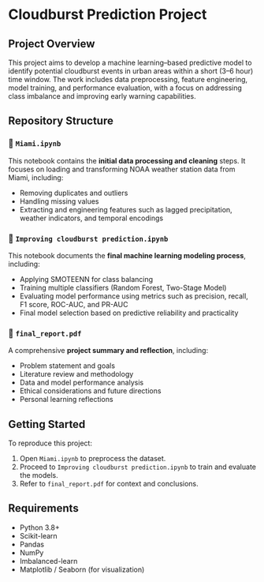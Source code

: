 # Cloudburst Prediction Project

## Project Overview

This project aims to develop a machine learning–based predictive model to identify potential cloudburst events in urban areas within a short (3–6 hour) time window. The work includes data preprocessing, feature engineering, model training, and performance evaluation, with a focus on addressing class imbalance and improving early warning capabilities.

## Repository Structure

### 📁 `Miami.ipynb`  
This notebook contains the **initial data processing and cleaning** steps. It focuses on loading and transforming NOAA weather station data from Miami, including:
- Removing duplicates and outliers  
- Handling missing values  
- Extracting and engineering features such as lagged precipitation, weather indicators, and temporal encodings  

### 📁 `Improving cloudburst prediction.ipynb`  
This notebook documents the **final machine learning modeling process**, including:
- Applying SMOTEENN for class balancing  
- Training multiple classifiers (Random Forest, Two-Stage Model)  
- Evaluating model performance using metrics such as precision, recall, F1 score, ROC-AUC, and PR-AUC  
- Final model selection based on predictive reliability and practicality  

### 📁 `final_report.pdf`  
A comprehensive **project summary and reflection**, including:
- Problem statement and goals  
- Literature review and methodology  
- Data and model performance analysis  
- Ethical considerations and future directions  
- Personal learning reflections  

## Getting Started

To reproduce this project:
1. Open `Miami.ipynb` to preprocess the dataset.  
2. Proceed to `Improving cloudburst prediction.ipynb` to train and evaluate the models.  
3. Refer to `final_report.pdf` for context and conclusions.  

## Requirements

- Python 3.8+  
- Scikit-learn  
- Pandas  
- NumPy  
- Imbalanced-learn  
- Matplotlib / Seaborn (for visualization)  
